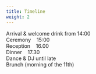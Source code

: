 ```yaml
---
title: Timeline
weight: 2
---
```


Arrival & welcome drink from 14:00\
Ceremony&nbsp;&nbsp;&nbsp;&nbsp;15:00\
Reception&nbsp;&nbsp;&nbsp;&nbsp;16.00\
Dinner&nbsp;&nbsp;&nbsp;&nbsp;17.30\
Dance & DJ until late\
Brunch (morning of the 11th)
